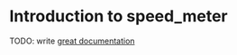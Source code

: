 # Introduction to speed_meter

TODO: write [great documentation](http://jacobian.org/writing/what-to-write/)
